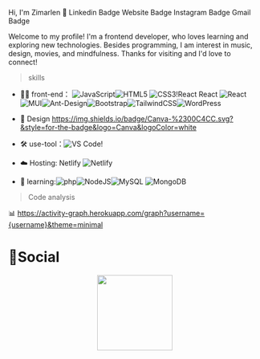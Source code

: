 Hi, I'm Zimarlen 👋
Linkedin Badge Website Badge Instagram Badge Gmail Badge

Welcome to my profile! I'm a frontend developer, who loves learning and exploring new technologies. Besides programming, I am interest in music, design, movies, and mindfulness.
Thanks for visiting and I'd love to connect!

> skills

- 👩‍💻 front-end： ![JavaScript](https://img.shields.io/badge/-JavaScript-yellow?style=flat-circle&logo=javascript)![HTML5](https://img.shields.io/badge/-HTML5-yellow?style=flat-circle&logo=html5) ![CSS3](https://img.shields.io/badge/-CSS3-yellow?style=flat-circle&logo=css3)!React	React	![React](https://img.shields.io/badge/react-%2320232a.svg?style=for-the-badge&logo=react&logoColor=%2361DAFB)![MUI](https://img.shields.io/badge/MUI-%230081CB.svg?style=for-the-badge&logo=mui&logoColor=white)![Ant-Design](https://img.shields.io/badge/-AntDesign-%230170FE?style=for-the-badge&logo=ant-design&logoColor=white)![Bootstrap](https://img.shields.io/badge/bootstrap-%23563D7C.svg?style=for-the-badge&logo=bootstrap&logoColor=white)![TailwindCSS](https://img.shields.io/badge/tailwindcss-%2338B2AC.svg?style=for-the-badge&logo=tailwind-css&logoColor=white)![WordPress](https://img.shields.io/badge/WordPress-%23117AC9.svg?style=for-the-badge&logo=WordPress&logoColor=white)

- 🎨 Design https://img.shields.io/badge/Canva-%2300C4CC.svg?&style=for-the-badge&logo=Canva&logoColor=white

- :hammer_and_wrench: use-tool：![VS Code](https://img.shields.io/badge/-VSCode-blue?style=flat-circle&logo=VSCode)!

- ☁️ Hosting: Netlify	![Netlify](https://img.shields.io/badge/netlify-%23000000.svg?style=for-the-badge&logo=netlify&logoColor=#00C7B7)

- 🌱 learning:![php](https://img.shields.io/badge/-php-green?style=flat-circle&logo=php)![NodeJS](https://img.shields.io/badge/-NodeJS-green?style=flat-circle&logo=Nodejs)![MySQL](https://img.shields.io/badge/mysql-%2300f.svg?style=for-the-badge&logo=mysql&logoColor=white)
![MongoDB](https://img.shields.io/badge/MongoDB-%234ea94b.svg?style=for-the-badge&logo=mongodb&logoColor=white)


> Code analysis

📊 https://activity-graph.herokuapp.com/graph?username={username}&theme=minimal

<!-- START_SECTION:waka -->
<!-- END_SECTION:waka -->





# 🌱Social

<div align="center">
    <img height="150px" src="https://github-profile-trophy.vercel.app/?username=holic-x&&title=MultiLanguage,Repositories,Commits&column=3&margin-w=30&margin-h=15"/>
</div>


